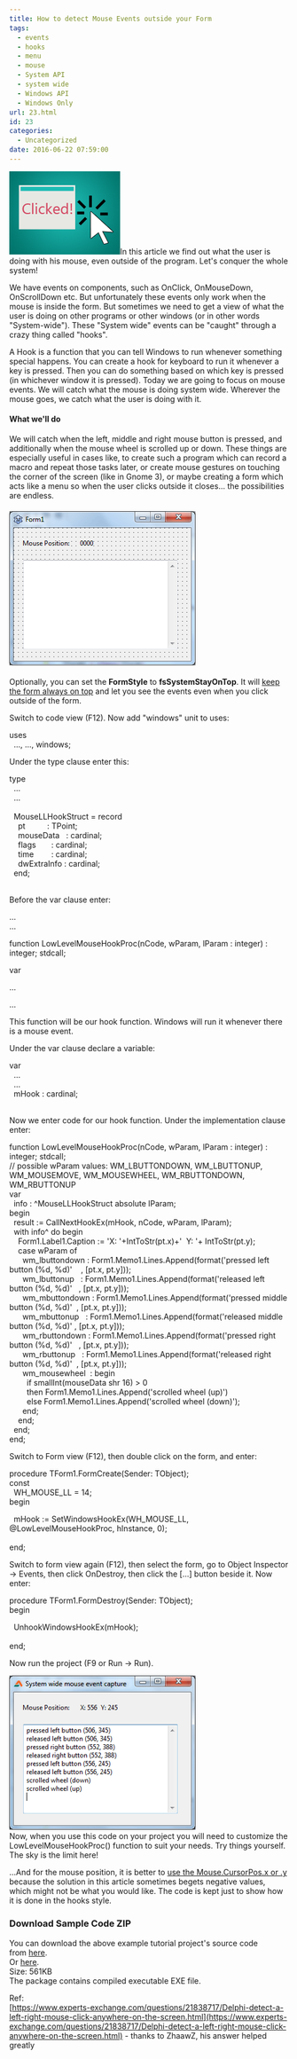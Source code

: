 ```yaml
---
title: How to detect Mouse Events outside your Form
tags:
  - events
  - hooks
  - menu
  - mouse
  - System API
  - system wide
  - Windows API
  - Windows Only
url: 23.html
id: 23
categories:
  - Uncategorized
date: 2016-06-22 07:59:00
---
```


![](how-to-detect-mouse-events-outside-your/Systemwide-Mouse-events-thumb.gif)In this article we find out what the user is doing with his mouse, even outside of the program. Let's conquer the whole system!  
  
  
We have events on components, such as OnClick, OnMouseDown, OnScrollDown etc. But unfortunately these events only work when the mouse is inside the form. But sometimes we need to get a view of what the user is doing on other programs or other windows (or in other words "System-wide"). These "System wide" events can be "caught" through a crazy thing called "hooks".  
  
A Hook is a function that you can tell Windows to run whenever something special happens. You can create a hook for keyboard to run it whenever a key is pressed. Then you can do something based on which key is pressed (in whichever window it is pressed). Today we are going to focus on mouse events. We will catch what the mouse is doing system wide. Wherever the mouse goes, we catch what the user is doing with it.  
  

#### What we'll do

We will catch when the left, middle and right mouse button is pressed, and additionally when the mouse wheel is scrolled up or down. These things are especially useful in cases like, to create such a program which can record a macro and repeat those tasks later, or create mouse gestures on touching the corner of the screen (like in Gnome 3), or maybe creating a form which acts like a menu so when the user clicks outside it closes... the possibilities are endless.  
  
  

#### ![](how-to-detect-mouse-events-outside-your/Systemwide-Mouse-events-1.gif)  
  
Optionally, you can set the **FormStyle** to **fsSystemStayOnTop**. It will [keep the form always on top](http://localhost/wp-lazplanet/2014/01/12/how-to-make-your-form-always-on-top/) and let you see the events even when you click outside of the form.  
  
Switch to code view (F12). Now add "windows" unit to uses:  
  

uses  
  ..., ..., windows;

  
Under the type clause enter this:  
  

type  
  ...  
  ...  
    
  MouseLLHookStruct = record  
    pt          : TPoint;  
    mouseData   : cardinal;  
    flags       : cardinal;  
    time        : cardinal;  
    dwExtraInfo : cardinal;  
  end;

   
Before the var clause enter:  
  

...  
...  
  
function LowLevelMouseHookProc(nCode, wParam, lParam : integer) : integer; stdcall;  
  
var

...

... 

  
This function will be our hook function. Windows will run it whenever there is a mouse event.  
  
Under the var clause declare a variable:  
  

var  
  ...  
  ...  
  mHook : cardinal;

   
Now we enter code for our hook function. Under the implementation clause enter:  
  

function LowLevelMouseHookProc(nCode, wParam, lParam : integer) : integer; stdcall;  
// possible wParam values: WM\_LBUTTONDOWN, WM\_LBUTTONUP, WM\_MOUSEMOVE, WM\_MOUSEWHEEL, WM\_RBUTTONDOWN, WM\_RBUTTONUP  
var  
  info : ^MouseLLHookStruct absolute lParam;  
begin  
  result := CallNextHookEx(mHook, nCode, wParam, lParam);  
  with info^ do begin  
    Form1.Label1.Caption := 'X: '+IntToStr(pt.x)+'  Y: '+ IntToStr(pt.y);  
    case wParam of  
      wm\_lbuttondown : Form1.Memo1.Lines.Append(format('pressed left button (%d, %d)'    , \[pt.x, pt.y\]));  
      wm\_lbuttonup   : Form1.Memo1.Lines.Append(format('released left button (%d, %d)'   , \[pt.x, pt.y\]));  
      wm\_mbuttondown : Form1.Memo1.Lines.Append(format('pressed middle button (%d, %d)'  , \[pt.x, pt.y\]));  
      wm\_mbuttonup   : Form1.Memo1.Lines.Append(format('released middle button (%d, %d)' , \[pt.x, pt.y\]));  
      wm\_rbuttondown : Form1.Memo1.Lines.Append(format('pressed right button (%d, %d)'   , \[pt.x, pt.y\]));  
      wm\_rbuttonup   : Form1.Memo1.Lines.Append(format('released right button (%d, %d)'  , \[pt.x, pt.y\]));  
      wm\_mousewheel  : begin  
        if smallInt(mouseData shr 16) > 0  
        then Form1.Memo1.Lines.Append('scrolled wheel (up)')  
        else Form1.Memo1.Lines.Append('scrolled wheel (down)');  
      end;  
    end;  
  end;  
end;

  
Switch to Form view (F12), then double click on the form, and enter:  
  

procedure TForm1.FormCreate(Sender: TObject);  
const  
  WH\_MOUSE\_LL = 14;  
begin  
  
  mHook := SetWindowsHookEx(WH\_MOUSE\_LL, @LowLevelMouseHookProc, hInstance, 0);  
    
end;

  
Switch to form view again (F12), then select the form, go to Object Inspector -> Events, then click OnDestroy, then click the \[...\] button beside it. Now enter:  
  

procedure TForm1.FormDestroy(Sender: TObject);  
begin  
  
  UnhookWindowsHookEx(mHook);  
    
end;

  
Now run the project (F9 or Run -> Run).  
  
![](how-to-detect-mouse-events-outside-your/Systemwide-Mouse-events-2.gif)  
Now, when you use this code on your project you will need to customize the LowLevelMouseHookProc() function to suit your needs. Try things yourself. The sky is the limit here!  
  
...And for the mouse position, it is better to [use the Mouse.CursorPos.x or .y](http://localhost/wp-lazplanet/2013/04/06/how-to-get-your-mouse-cursor-position-bonus-set-position-also/) because the solution in this article sometimes begets negative values, which might not be what you would like. The code is kept just to show how it is done in the hooks style.  
  

### Download Sample Code ZIP

You can download the above example tutorial project's source code from [here](https://db.tt/VSs3JIJ9).  
Or [here](https://drive.google.com/uc?export=download&id=0B9WrDtlrEzlSYlgtWGRIQmdrcjQ).  
Size: 561KB  
The package contains compiled executable EXE file.  
  
Ref:  
[https://www.experts-exchange.com/questions/21838717/Delphi-detect-a-left-right-mouse-click-anywhere-on-the-screen.html](https://www.experts-exchange.com/questions/21838717/Delphi-detect-a-left-right-mouse-click-anywhere-on-the-screen.html) - thanks to ZhaawZ, his answer helped greatly
